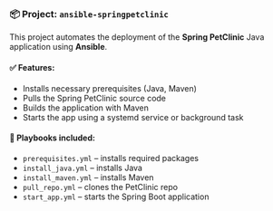 
### 📦 Project: `ansible-springpetclinic`

This project automates the deployment of the **Spring PetClinic** Java application using **Ansible**.

#### ✅ Features:

* Installs necessary prerequisites (Java, Maven)
* Pulls the Spring PetClinic source code
* Builds the application with Maven
* Starts the app using a systemd service or background task

#### 📂 Playbooks included:

* `prerequisites.yml` – installs required packages
* `install_java.yml` – installs Java
* `install_maven.yml` – installs Maven
* `pull_repo.yml` – clones the PetClinic repo
* `start_app.yml` – starts the Spring Boot application
